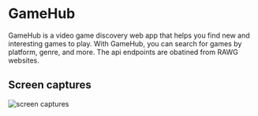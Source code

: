 # GameHub

GameHub is a video game discovery web app that helps you find new and interesting games to play. With GameHub, you can search for games by platform, genre, and more. The api endpoints are obatined from RAWG websites.

## Screen captures

<img src="./src/assets/screen_captures/capture_game_hub_screen.gif" alt="screen captures" >
